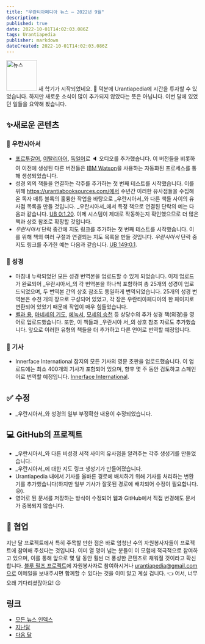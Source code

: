 ```yaml
---
title: "우란티아페디아 뉴스 — 2022년 9월"
description:
published: true
date: 2022-10-01T14:02:03.086Z
tags: Urantiapedia
publisher: markdown
dateCreated: 2022-10-01T14:02:03.086Z
---
```


<img src="/_assets/svg/icon-news.svg" alt="뉴스" style="width: 80px;"> 새 학기가 시작되었네요. :school: 덕분에 Urantiapedia에 시간을 투자할 수 있었습니다. 하지만 새로운 소식이 많이 추가되지 않았다는 뜻은 아닙니다. 이번 달에 있었던 일들을 요약해 봤습니다.

## :sparkles:새로운 콘텐츠

### :blue_book: 우란시아서

- [포르투갈어](/pt/The_Urantia_Book/0), [이탈리아어](/it/The_Urantia_Book/0), [독일어](/de/The_Urantia_Book/0)로 :speaker: 오디오를 추가했습니다. 이 버전들을 비롯하여 이전에 생성된 다른 버전들은 [IBM Watson](https://www.ibm.com/es-es/cloud/watson-speech-to-text)을 사용하는 자동화된 프로세스를 통해 생성되었습니다.
- 성경 외의 책들을 연결하는 각주를 추가하는 첫 번째 테스트를 시작했습니다. 이를 위해 https://urantiabooksources.com/에서 수년간 이러한 유사점들을 수집해 온 독자 매튜 블록의 훌륭한 작업을 바탕으로 _우란시아서_와 다른 책들 사이의 유사점 목록을 만들 것입니다. _우란시아서_에서 특정 책으로 연결된 단락의 예는 다음과 같습니다. [UB 0:1.20](/ko/The_Urantia_Book/0#p1_20). 이제 시스템이 제대로 작동하는지 확인했으므로 더 많은 책과 상호 참조로 확장할 것입니다.
- _우란시아서_ 단락 중간에 지도 링크를 추가하는 첫 번째 테스트를 시작했습니다. 이를 위해 책의 여러 구절과 연결되는 지도 목록을 만들 것입니다. _우란시아서_ 단락 중 지도 링크를 추가한 예는 다음과 같습니다. [UB 149:0.1](/ko/The_Urantia_Book/149#p0_1).

### :closed_book: 성경

- 마침내 누락되었던 모든 성경 번역본을 업로드할 수 있게 되었습니다. 이제 업로드가 완료되어 _우란시아서_의 각 번역본을 하나씩 포함하여 총 25개의 성경이 업로드되었으며, 두 번역본 간의 상호 참조도 동일하게 번역되었습니다. 25개의 성경 번역본은 수천 개의 장으로 구성되어 있었고, 각 장은 우란티아페디아의 한 페이지로 변환되어 있었기 때문에 작업이 매우 힘들었습니다.
- [벨과 용](/en/Bible/Bel_and_the_Dragon/Index), [마네세의 기도](/en/Bible/Prayer_of_Manesseh/Index), [에녹서](/en/Bible/Book_of_Enoch/Index), [모세의 승천](/en/Bible/Assumption_of_Moses/Index) 등 상당수의 추가 성경 책(외경)을 영어로 업로드했습니다. 또한, 이 책들과 _우란시아 서_의 상호 참조 자료도 추가했습니다. 앞으로 이러한 유형의 책들을 더 추가하고 다른 언어로 번역할 예정입니다.

### :page_with_curl: 기사

- Innerface International 잡지의 모든 기사의 영문 초판을 업로드했습니다. 이 업로드에는 최소 400개의 기사가 포함되어 있으며, 향후 몇 주 동안 검토하고 스페인어로 번역할 예정입니다. [Innerface International](/en/index/articles#innerface-international).

## :white_check_mark: 수정

- _우란시아서_와 성경의 일부 부정확한 내용이 수정되었습니다.

## :computer: GitHub의 프로젝트

- _우란시아서_와 다른 비성경 서적 사이의 유사점을 알려주는 각주 생성기를 만들었습니다.
- _우란시아서_에 대한 지도 링크 생성기가 만들어졌습니다.
- Urantiapedia 내에서 기사를 올바른 경로에 배치하기 위해 기사를 처리하는 변환기를 추가했습니다(하지만 일부 기사가 잘못된 경로에 배치되어 수정이 필요합니다. :disappointed_relieved:).
- 영어로 된 문서를 저장하는 방식이 수정되어 웹과 GitHub에서 직접 변경해도 문서가 중복되지 않습니다.

## :blue_heart: 협업

지난 달 프로젝트에서 특히 주목할 만한 점은 바로 엄청난 수의 자원봉사자들이 프로젝트에 참여해 주셨다는 것입니다. 이미 열 명이 넘는 분들이 이 모험에 적극적으로 참여하고 있으며, 이를 통해 앞으로 몇 달 동안 훨씬 더 풍성한 콘텐츠로 채워질 것이라고 확신합니다. [블루 필즈 프로젝트](https://blue-fields.netlify.app/projects/292396532506821125)에 자원봉사자로 참여하시거나 urantiapedia@gmail.com으로 이메일을 보내주시면 함께할 수 있다는 것을 이미 알고 계실 겁니다. :point_left: 어서, 너무 오래 기다리셨잖아요! :wink:

## 링크

- [모든 뉴스 인덱스](/ko/news)
- [지난달](/ko/news/2022/08)
- [다음 달](/ko/news/2022/10)